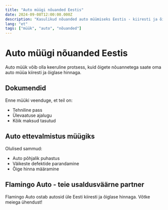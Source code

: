 ```yaml
---
title: "Auto müügi nõuanded Eestis"
date: 2024-09-08T12:00:00.000Z
description: "Kasulikud nõuanded auto müümiseks Eestis - kiiresti ja õiglase hinnaga"
lang: "et"
tags: ["müük", "auto", "nõuanded"]
---
```


# Auto müügi nõuanded Eestis

Auto müük võib olla keeruline protsess, kuid õigete nõuannetega saate oma auto müüa kiiresti ja õiglase hinnaga.

## Dokumendid

Enne müüki veenduge, et teil on:
- Tehniline pass
- Ülevaatuse ajalugu
- Kõik maksud tasutud

## Auto ettevalmistus müügiks

Olulised sammud:
- Auto põhjalik puhastus
- Väikeste defektide parandamine
- Õige hinna määramine

## Flamingo Auto - teie usaldusväärne partner

Flamingo Auto ostab autosid üle Eesti kiiresti ja õiglase hinnaga. Võtke meiega ühendust!